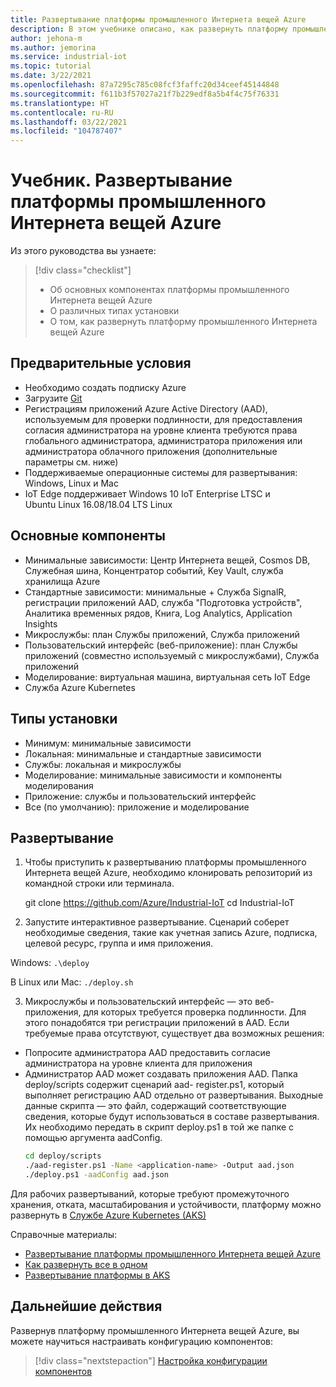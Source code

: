 ```yaml
---
title: Развертывание платформы промышленного Интернета вещей Azure
description: В этом учебнике описано, как развернуть платформу промышленного Интернета вещей Azure.
author: jehona-m
ms.author: jemorina
ms.service: industrial-iot
ms.topic: tutorial
ms.date: 3/22/2021
ms.openlocfilehash: 87a7295c785c08fcf3faffc20d34ceef45144848
ms.sourcegitcommit: f611b3f57027a21f7b229edf8a5b4f4c75f76331
ms.translationtype: HT
ms.contentlocale: ru-RU
ms.lasthandoff: 03/22/2021
ms.locfileid: "104787407"
---
```

# <a name="tutorial-deploy-the-azure-industrial-iot-platform"></a>Учебник. Развертывание платформы промышленного Интернета вещей Azure

Из этого руководства вы узнаете:

> [!div class="checklist"]
> * Об основных компонентах платформы промышленного Интернета вещей Azure
> * О различных типах установки
> * О том, как развернуть платформу промышленного Интернета вещей Azure

## <a name="prerequisites"></a>Предварительные условия

- Необходимо создать подписку Azure
- Загрузите [Git](https://git-scm.com/downloads)
- Регистрациям приложений Azure Active Directory (AAD), используемым для проверки подлинности, для предоставления согласия администратора на уровне клиента требуются права глобального администратора, администратора приложения или администратора облачного приложения (дополнительные параметры см. ниже)
- Поддерживаемые операционные системы для развертывания: Windows, Linux и Mac
- IoT Edge поддерживает Windows 10 IoT Enterprise LTSC и Ubuntu Linux 16.08/18.04 LTS Linux

## <a name="main-components"></a>Основные компоненты

- Минимальные зависимости: Центр Интернета вещей, Cosmos DB, Служебная шина, Концентратор событий, Key Vault, служба хранилища Azure
- Стандартные зависимости: минимальные + Служба SignalR, регистрации приложений AAD, служба "Подготовка устройств", Аналитика временных рядов, Книга, Log Analytics, Application Insights
- Микрослужбы: план Службы приложений, Служба приложений
- Пользовательский интерфейс (веб-приложение): план Службы приложений (совместно используемый с микрослужбами), Служба приложений
- Моделирование: виртуальная машина, виртуальная сеть IoT Edge
- Служба Azure Kubernetes

## <a name="installation-types"></a>Типы установки

- Минимум: минимальные зависимости
- Локальная: минимальные и стандартные зависимости
- Службы: локальная и микрослужбы
- Моделирование: минимальные зависимости и компоненты моделирования
- Приложение: службы и пользовательский интерфейс
- Все (по умолчанию): приложение и моделирование

## <a name="deployment"></a>Развертывание

1. Чтобы приступить к развертыванию платформы промышленного Интернета вещей Azure, необходимо клонировать репозиторий из командной строки или терминала.

    git clone https://github.com/Azure/Industrial-IoT  cd Industrial-IoT

2. Запустите интерактивное развертывание. Сценарий соберет необходимые сведения, такие как учетная запись Azure, подписка, целевой ресурс, группа и имя приложения.

Windows:
    ```
    .\deploy
    ```

В Linux или Mac:
    ```
    ./deploy.sh
    ```

3. Микрослужбы и пользовательский интерфейс — это веб-приложения, для которых требуется проверка подлинности. Для этого понадобятся три регистрации приложений в AAD. Если требуемые права отсутствуют, существует два возможных решения:

- Попросите администратора AAD предоставить согласие администратора на уровне клиента для приложения
- Администратор AAD может создавать приложения AAD. Папка deploy/scripts содержит сценарий aad- register.ps1, который выполняет регистрацию AAD отдельно от развертывания. Выходные данные скрипта — это файл, содержащий соответствующие сведения, которые будут использоваться в составе развертывания. Их необходимо передать в скрипт deploy.ps1 в той же папке с помощью аргумента aadConfig.
    ```bash
    cd deploy/scripts
    ./aad-register.ps1 -Name <application-name> -Output aad.json
    ./deploy.ps1 -aadConfig aad.json
    ```

Для рабочих развертываний, которые требуют промежуточного хранения, отката, масштабирования и устойчивости, платформу можно развернуть в [Службе Azure Kubernetes (AKS)](https://github.com/Azure/Industrial-IoT/blob/master/docs/deploy/howto-deploy-aks.md)

Справочные материалы:
- [Развертывание платформы промышленного Интернета вещей Azure](https://github.com/Azure/Industrial-IoT/tree/master/docs/deploy)
- [Как развернуть все в одном](https://github.com/Azure/Industrial-IoT/blob/master/docs/deploy/howto-deploy-all-in-one.md)
- [Развертывание платформы в AKS](https://github.com/Azure/Industrial-IoT/blob/master/docs/deploy/howto-deploy-aks.md)


## <a name="next-steps"></a>Дальнейшие действия
Развернув платформу промышленного Интернета вещей Azure, вы можете научиться настраивать конфигурацию компонентов:

> [!div class="nextstepaction"]
> [Настройка конфигурации компонентов](tutorial-configure-industrial-iot-components.md)

